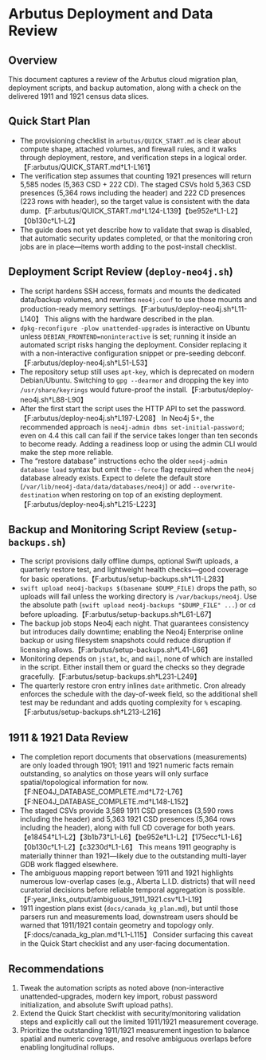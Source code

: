 # Arbutus Deployment and Data Review

## Overview
This document captures a review of the Arbutus cloud migration plan, deployment scripts, and backup automation, along with a check on the delivered 1911 and 1921 census data slices.

## Quick Start Plan
* The provisioning checklist in `arbutus/QUICK_START.md` is clear about compute shape, attached volumes, and firewall rules, and it walks through deployment, restore, and verification steps in a logical order.【F:arbutus/QUICK_START.md†L1-L161】
* The verification step assumes that counting 1921 presences will return 5,585 nodes (5,363 CSD + 222 CD). The staged CSVs hold 5,363 CSD presences (5,364 rows including the header) and 222 CD presences (223 rows with header), so the target value is consistent with the data dump.【F:arbutus/QUICK_START.md†L124-L139】【be952e†L1-L2】【0b130c†L1-L2】
* The guide does not yet describe how to validate that swap is disabled, that automatic security updates completed, or that the monitoring cron jobs are in place—items worth adding to the post-install checklist.

## Deployment Script Review (`deploy-neo4j.sh`)
* The script hardens SSH access, formats and mounts the dedicated data/backup volumes, and rewrites `neo4j.conf` to use those mounts and production-ready memory settings.【F:arbutus/deploy-neo4j.sh†L11-L140】 This aligns with the hardware described in the plan.
* `dpkg-reconfigure -plow unattended-upgrades` is interactive on Ubuntu unless `DEBIAN_FRONTEND=noninteractive` is set; running it inside an automated script risks hanging the deployment. Consider replacing it with a non-interactive configuration snippet or pre-seeding debconf.【F:arbutus/deploy-neo4j.sh†L51-L53】
* The repository setup still uses `apt-key`, which is deprecated on modern Debian/Ubuntu. Switching to `gpg --dearmor` and dropping the key into `/usr/share/keyrings` would future-proof the install.【F:arbutus/deploy-neo4j.sh†L88-L90】
* After the first start the script uses the HTTP API to set the password.【F:arbutus/deploy-neo4j.sh†L197-L208】 In Neo4j 5+, the recommended approach is `neo4j-admin dbms set-initial-password`; even on 4.4 this call can fail if the service takes longer than ten seconds to become ready. Adding a readiness loop or using the admin CLI would make the step more reliable.
* The “restore database” instructions echo the older `neo4j-admin database load` syntax but omit the `--force` flag required when the `neo4j` database already exists. Expect to delete the default store (`/var/lib/neo4j-data/data/databases/neo4j`) or add `--overwrite-destination` when restoring on top of an existing deployment.【F:arbutus/deploy-neo4j.sh†L215-L223】

## Backup and Monitoring Script Review (`setup-backups.sh`)
* The script provisions daily offline dumps, optional Swift uploads, a quarterly restore test, and lightweight health checks—good coverage for basic operations.【F:arbutus/setup-backups.sh†L11-L283】
* `swift upload neo4j-backups $(basename $DUMP_FILE)` drops the path, so uploads will fail unless the working directory is `/var/backups/neo4j`. Use the absolute path (`swift upload neo4j-backups "$DUMP_FILE" ...`) or `cd` before uploading.【F:arbutus/setup-backups.sh†L61-L67】
* The backup job stops Neo4j each night. That guarantees consistency but introduces daily downtime; enabling the Neo4j Enterprise online backup or using filesystem snapshots could reduce disruption if licensing allows.【F:arbutus/setup-backups.sh†L41-L66】
* Monitoring depends on `jstat`, `bc`, and `mail`, none of which are installed in the script. Either install them or guard the checks so they degrade gracefully.【F:arbutus/setup-backups.sh†L231-L249】
* The quarterly restore cron entry inlines `date` arithmetic. Cron already enforces the schedule with the day-of-week field, so the additional shell test may be redundant and adds quoting complexity for `%` escaping.【F:arbutus/setup-backups.sh†L213-L216】

## 1911 & 1921 Data Review
* The completion report documents that observations (measurements) are only loaded through 1901; 1911 and 1921 numeric facts remain outstanding, so analytics on those years will only surface spatial/topological information for now.【F:NEO4J_DATABASE_COMPLETE.md†L72-L76】【F:NEO4J_DATABASE_COMPLETE.md†L148-L152】
* The staged CSVs provide 3,589 1911 CSD presences (3,590 rows including the header) and 5,363 1921 CSD presences (5,364 rows including the header), along with full CD coverage for both years.【e18454†L1-L2】【3b1b73†L1-L6】【be952e†L1-L2】【175ecc†L1-L6】【0b130c†L1-L2】【c3230d†L1-L6】 This means 1911 geography is materially thinner than 1921—likely due to the outstanding multi-layer GDB work flagged elsewhere.
* The ambiguous mapping report between 1911 and 1921 highlights numerous low-overlap cases (e.g., Alberta L.I.D. districts) that will need curatorial decisions before reliable temporal aggregation is possible.【F:year_links_output/ambiguous_1911_1921.csv†L1-L19】
* 1911 ingestion plans exist (`docs/canada_kg_plan.md`), but until those parsers run and measurements load, downstream users should be warned that 1911/1921 contain geometry and topology only.【F:docs/canada_kg_plan.md†L1-L115】 Consider surfacing this caveat in the Quick Start checklist and any user-facing documentation.

## Recommendations
1. Tweak the automation scripts as noted above (non-interactive unattended-upgrades, modern key import, robust password initialization, and absolute Swift upload paths).
2. Extend the Quick Start checklist with security/monitoring validation steps and explicitly call out the limited 1911/1921 measurement coverage.
3. Prioritize the outstanding 1911/1921 measurement ingestion to balance spatial and numeric coverage, and resolve ambiguous overlaps before enabling longitudinal rollups.
